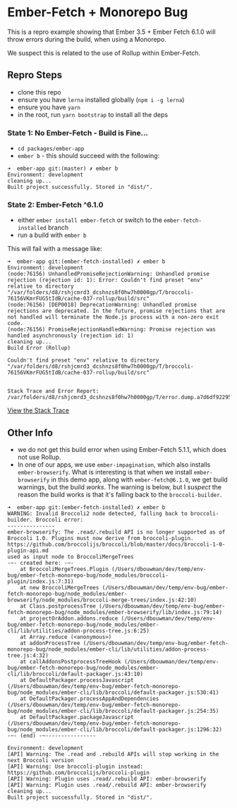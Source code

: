 # Ember-Fetch + Monorepo Bug

This is a repro example showing that Ember 3.5 + Ember Fetch 6.1.0 will throw errors during the build, when using a Monorepo.

We suspect this is related to the use of Rollup within Ember-Fetch.

## Repro Steps
- clone this repo
- ensure you have `lerna` installed globally (`npm i -g lerna`)
- ensure you have `yarn`
- in the root, run `yarn bootstrap` to install all the deps

### State 1: No Ember-Fetch - Build is Fine...
- `cd packages/ember-app`
- `ember b` - this should succeed with the following:

```
➜  ember-app git:(master) ✗ ember b
Environment: development
cleaning up...
Built project successfully. Stored in "dist/".
```

### State 2: Ember-Fetch ^6.1.0
- either `ember install ember-fetch` or switch to the `ember-fetch-installed` branch
- run a build with `ember b`

This will fail with a message like:

```
➜  ember-app git:(ember-fetch-installed) ✗ ember b
Environment: development
(node:76156) UnhandledPromiseRejectionWarning: Unhandled promise rejection (rejection id: 1): Error: Couldn't find preset "env" relative to directory "/var/folders/d8/rshjcmrd3_dcshnzs8f0hw7h0000gp/T/broccoli-76156VKmrFUG5tIdB/cache-037-rollup/build/src"
(node:76156) [DEP0018] DeprecationWarning: Unhandled promise rejections are deprecated. In the future, promise rejections that are not handled will terminate the Node.js process with a non-zero exit code.
(node:76156) PromiseRejectionHandledWarning: Promise rejection was handled asynchronously (rejection id: 1)
cleaning up...
Build Error (Rollup)

Couldn't find preset "env" relative to directory "/var/folders/d8/rshjcmrd3_dcshnzs8f0hw7h0000gp/T/broccoli-76156VKmrFUG5tIdB/cache-037-rollup/build/src"


Stack Trace and Error Report: /var/folders/d8/rshjcmrd3_dcshnzs8f0hw7h0000gp/T/error.dump.a7d6df92295e51ce96d01a261577f0ce.log
```

[View the Stack Trace](stacktrace.md)

## Other Info
- we do not get this build error when using Ember-Fetch 5.1.1, which does not use Rollup.
- In one of our apps, we use `ember-impagination`, which also installs `ember-browserify`. What is interesting is that when we install `ember-browserify` in this demo app, along with `ember-fetch@6.1.0`, we get build warnings, but the build *works*. The warning is below, but I *suspect* the reason the build works is that it's falling back to the `broccoli-builder`.

```
➜  ember-app git:(ember-fetch-installed) ✗ ember b
WARNING: Invalid Broccoli2 node detected, falling back to broccoli-builder. Broccoli error:
---------------
ember-browserify: The .read/.rebuild API is no longer supported as of Broccoli 1.0. Plugins must now derive from broccoli-plugin. https://github.com/broccolijs/broccoli/blob/master/docs/broccoli-1-0-plugin-api.md
used as input node to BroccoliMergeTrees
-~- created here: -~-
    at BroccoliMergeTrees.Plugin (/Users/dbouwman/dev/temp/env-bug/ember-fetch-monorepo-bug/node_modules/broccoli-plugin/index.js:7:31)
    at new BroccoliMergeTrees (/Users/dbouwman/dev/temp/env-bug/ember-fetch-monorepo-bug/node_modules/ember-browserify/node_modules/broccoli-merge-trees/index.js:42:10)
    at Class.postprocessTree (/Users/dbouwman/dev/temp/env-bug/ember-fetch-monorepo-bug/node_modules/ember-browserify/lib/index.js:79:14)
    at projectOrAddon.addons.reduce (/Users/dbouwman/dev/temp/env-bug/ember-fetch-monorepo-bug/node_modules/ember-cli/lib/utilities/addon-process-tree.js:6:25)
    at Array.reduce (<anonymous>)
    at addonProcessTree (/Users/dbouwman/dev/temp/env-bug/ember-fetch-monorepo-bug/node_modules/ember-cli/lib/utilities/addon-process-tree.js:4:32)
    at callAddonsPostprocessTreeHook (/Users/dbouwman/dev/temp/env-bug/ember-fetch-monorepo-bug/node_modules/ember-cli/lib/broccoli/default-packager.js:43:10)
    at DefaultPackager.processJavascript (/Users/dbouwman/dev/temp/env-bug/ember-fetch-monorepo-bug/node_modules/ember-cli/lib/broccoli/default-packager.js:530:41)
    at DefaultPackager.processAppAndDependencies (/Users/dbouwman/dev/temp/env-bug/ember-fetch-monorepo-bug/node_modules/ember-cli/lib/broccoli/default-packager.js:254:35)
    at DefaultPackager.packageJavascript (/Users/dbouwman/dev/temp/env-bug/ember-fetch-monorepo-bug/node_modules/ember-cli/lib/broccoli/default-packager.js:1296:32)
-~- (end) -~----------------

Environment: development
[API] Warning: The .read and .rebuild APIs will stop working in the next Broccoli version
[API] Warning: Use broccoli-plugin instead: https://github.com/broccolijs/broccoli-plugin
[API] Warning: Plugin uses .read/.rebuild API: ember-browserify
[API] Warning: Plugin uses .read/.rebuild API: ember-browserify
cleaning up...
Built project successfully. Stored in "dist/".
```
